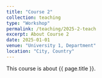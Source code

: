 ```yaml
---
title: "Course 2"
collection: teaching
type: "Workshop"
permalink: /teaching/2025-2-teach
excerpt: About Course 2
date: 2025-01-01
venue: "University 1, Department"
location: "City, Country"
---
```


This course is about {{ page.title }}.
